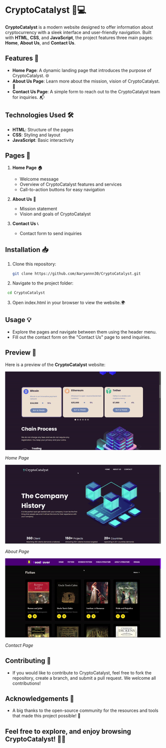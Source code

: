 # CryptoCatalyst 🚀💻

**CryptoCatalyst** is a modern website designed to offer information about cryptocurrency with a sleek interface and user-friendly navigation. Built with **HTML**, **CSS**, and **JavaScript**, the project features three main pages: **Home**, **About Us**, and **Contact Us**.

## Features 🌟

- **Home Page**: A dynamic landing page that introduces the purpose of CryptoCatalyst. 🌐
- **About Us Page**: Learn more about the mission, vision of CryptoCatalyst. 👥
- **Contact Us Page**: A simple form to reach out to the CryptoCatalyst team for inquiries. 📬

## Technologies Used 🛠️

- **HTML**: Structure of the pages
- **CSS**: Styling and layout
- **JavaScript**: Basic interactivity

## Pages 📝

1. **Home Page** 🏠
   - Welcome message
   - Overview of CryptoCatalyst features and services
   - Call-to-action buttons for easy navigation

2. **About Us** 📖
   - Mission statement
   - Vision and goals of CryptoCatalyst

3. **Contact Us** 📞
   - Contact form to send inquiries

## Installation 📥

1. Clone this repository:
   ```bash
   git clone https://github.com/Aaryannn30/CryptoCatalyst.git
   ```
2. Navigate to the project folder:
  ```bash
   cd CryptoCatalyst
  ```
3. Open index.html in your browser to view the website.🌍

## Usage 💡

- Explore the pages and navigate between them using the header menu.
- Fill out the contact form on the "Contact Us" page to send inquiries.

## Preview 📸

Here is a preview of the **CryptoCatalyst** website:

![Home Page](https://github.com/Aaryannn30/CryptoCatalyst/blob/main/CCHOMEF.gif)

*Home Page*

![About Page](https://github.com/Aaryannn30/CryptoCatalyst/blob/main/CCABOUTF.gif)

*About Page*

![Contact Page](https://github.com/Aaryannn30/ReadRover_Library/blob/main/RRShelf.gif)

*Contact Page*

  
## Contributing 🤝

- If you would like to contribute to CryptoCatalyst, feel free to fork the repository, create a branch, and submit a pull request. We welcome all contributions!

## Acknowledgements 🙏

- A big thanks to the open-source community for the resources and tools that made this project possible! 💙

## Feel free to explore, and enjoy browsing CryptoCatalyst! 🚀✨
